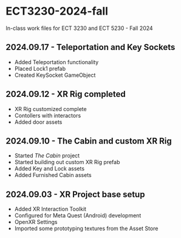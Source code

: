 # ECT3230-2024-fall
In-class work files for ECT 3230 and ECT 5230 - Fall 2024

2024.09.17 - Teleportation and Key Sockets
---
* Added Teleportation functionality
* Placed Lock1 prefab
* Created KeySocket GameObject

2024.09.12 - XR Rig completed
---
* XR Rig customized complete
* Contollers with interactors
* Added door assets

2024.09.10 - The Cabin and custom XR Rig
---
* Started _The Cabin_ project
* Started building out custom XR Rig prefab
* Added Key and Lock assets
* Added Furnished Cabin assets
  
2024.09.03 - XR Project base setup
---
* Added XR Interaction Toolkit
* Configured for Meta Quest (Android) development
* OpenXR Settings
* Imported some prototyping textures from the Asset Store 
